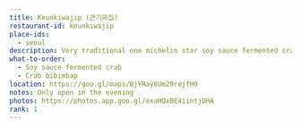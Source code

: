 ```yaml
---
title: Keunkiwajip (큰기와집)
restaurant-id: keunkiwajip
place-ids:
  - seoul
description: Very traditional one michelin star soy sauce fermented crab.
what-to-order:
  - Soy sauce fermented crab
  - Crab bibimbap
location: https://goo.gl/maps/BjYRay6Um29rejfH9
notes: Only open in the evening
photos: https://photos.app.goo.gl/exaHQxBE4iintjDHA
rank: 1
---
```

